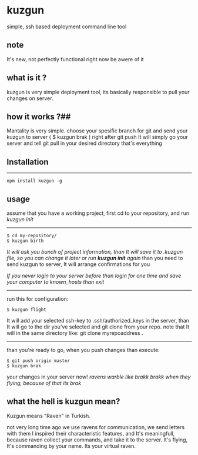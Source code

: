 # kuzgun
simple, ssh based deployment command line tool

## note ##
It's new, not perfectly functional right now be awere of it

## what is it ? ##
kuzgun is very simple deployment tool, its basically responsible to pull your changes on server.

## how it works ?##
Mantality is very simple. choose your spesific branch for git and send your kuzgun to server ( $ kuzgun brak ) right after git push
It will simply go your server and tell git pull in your desired directory
that's everything


## Installation ##

----------

    npm install kuzgun -g

## usage ##
assume that you have a working project, first cd to your repository, and run *kuzgun init*

----------

    $ cd my-repository/
    $ kuzgun birth

*It will ask you bunch of project information, than It will save it to .kuzgun file, so you can change it later or run **kuzgun init** again*
than you need to send kuzgun to server, It will arrange confirmations for you

*If you never login to your server before than login for one time and save your computer to known_hosts than exit*

----------

run this for configuration:

    $ kuzgun flight

It will add your selected ssh-key to .ssh/authorized_keys in the server, than It will go to the dir you've selected and git clone from your repo.
note that It will in the same directory like: git clone myrepoaddress .

----------

than you're ready to go, when you push changes than execute:

    $ git push origin master
    $ kuzgun brak
your changes in your server now!
*ravens warble like brakk brakk when they flying, because of that its brak*

## what the hell is kuzgun mean? ##
Kuzgun means "Raven" in Turkish.

not very long time ago we use ravens for communication, we send letters with them
I inspired their characteristic features, and It's meaningfull, because raven collect your commands, and take it to the server.
It's flying, It's commanding by your name.
Its your virtual raven.

